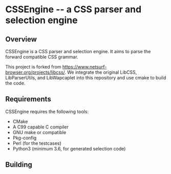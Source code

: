 CSSEngine -- a CSS parser and selection engine
===============================================

Overview
--------

CSSEngine is a CSS parser and selection engine. It aims to parse the forward compatible CSS grammar.

This project is forked from <https://www.netsurf-browser.org/projects/libcss/>.
We integrate the original LibCSS, LibParserUtils, and LibWapcaplet into this repository and use cmake to build the code.

Requirements
------------

CSSEngine requires the following tools:

   + CMake 
   + A C99 capable C compiler
   + GNU make or compatible
   + Pkg-config
   + Perl (for the testcases)
   + Python3 (minimum 3.6, for generated selection code)

Building
--------

